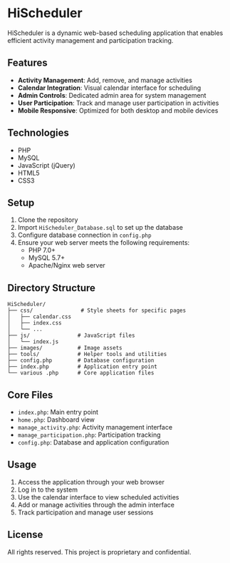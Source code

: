 # HiScheduler

HiScheduler is a dynamic web-based scheduling application that enables efficient activity management and participation tracking.

## Features

- **Activity Management**: Add, remove, and manage activities
- **Calendar Integration**: Visual calendar interface for scheduling
- **Admin Controls**: Dedicated admin area for system management
- **User Participation**: Track and manage user participation in activities
- **Mobile Responsive**: Optimized for both desktop and mobile devices

## Technologies

- PHP
- MySQL
- JavaScript (jQuery)
- HTML5
- CSS3

## Setup

1. Clone the repository
2. Import `HiScheduler_Database.sql` to set up the database
3. Configure database connection in `config.php`
4. Ensure your web server meets the following requirements:
   - PHP 7.0+
   - MySQL 5.7+
   - Apache/Nginx web server

## Directory Structure

```
HiScheduler/
├── css/               # Style sheets for specific pages
│   ├── calendar.css
│   ├── index.css
│   └── ...
├── js/               # JavaScript files
│   └── index.js
├── images/           # Image assets
├── tools/            # Helper tools and utilities
├── config.php        # Database configuration
├── index.php         # Application entry point
└── various .php      # Core application files
```

## Core Files

- `index.php`: Main entry point
- `home.php`: Dashboard view
- `manage_activity.php`: Activity management interface
- `manage_participation.php`: Participation tracking
- `config.php`: Database and application configuration

## Usage

1. Access the application through your web browser
2. Log in to the system
3. Use the calendar interface to view scheduled activities
4. Add or manage activities through the admin interface
5. Track participation and manage user sessions

## License

All rights reserved. This project is proprietary and confidential.

